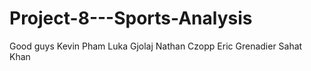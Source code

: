 # Project-8---Sports-Analysis
Good guys
Kevin Pham
Luka Gjolaj
Nathan Czopp
Eric Grenadier
Sahat Khan
